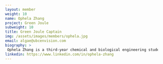 ```yaml
---
layout: member
weight: 10
name: Ophela Zhang
project: Green Joule
subweight: 10
title: Green Joule Captain
img: /assets/images/members/ophela.jpg
email: algae@ubcenvision.com
biography: >
 Ophela Zhang is a third-year chemical and biological engineering student. Her previous co-op position as a junior research scientist in a biorefinery lab has fostered her interest in biomass based fuels and given her ideas in developing Green Joule in July 2018.  
linkedin: https://www.linkedin.com/in/ophela-zhang
---
```

